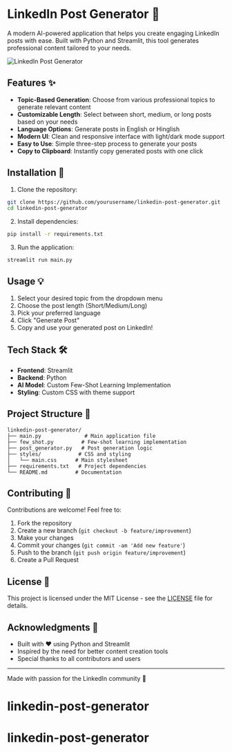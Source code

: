 # LinkedIn Post Generator 📝

A modern AI-powered application that helps you create engaging LinkedIn posts with ease. Built with Python and Streamlit, this tool generates professional content tailored to your needs.

![LinkedIn Post Generator](screenshot.png)

## Features ✨

- **Topic-Based Generation**: Choose from various professional topics to generate relevant content
- **Customizable Length**: Select between short, medium, or long posts based on your needs
- **Language Options**: Generate posts in English or Hinglish
- **Modern UI**: Clean and responsive interface with light/dark mode support
- **Easy to Use**: Simple three-step process to generate your posts
- **Copy to Clipboard**: Instantly copy generated posts with one click

## Installation 🚀

1. Clone the repository:
```bash
git clone https://github.com/yourusername/linkedin-post-generator.git
cd linkedin-post-generator
```

2. Install dependencies:
```bash
pip install -r requirements.txt
```

3. Run the application:
```bash
streamlit run main.py
```

## Usage 💡

1. Select your desired topic from the dropdown menu
2. Choose the post length (Short/Medium/Long)
3. Pick your preferred language
4. Click "Generate Post"
5. Copy and use your generated post on LinkedIn!

## Tech Stack 🛠️

- **Frontend**: Streamlit
- **Backend**: Python
- **AI Model**: Custom Few-Shot Learning Implementation
- **Styling**: Custom CSS with theme support

## Project Structure 📁

```
linkedin-post-generator/
├── main.py              # Main application file
├── few_shot.py         # Few-shot learning implementation
├── post_generator.py   # Post generation logic
├── styles/            # CSS and styling
│   └── main.css      # Main stylesheet
├── requirements.txt   # Project dependencies
└── README.md         # Documentation
```

## Contributing 🤝

Contributions are welcome! Feel free to:

1. Fork the repository
2. Create a new branch (`git checkout -b feature/improvement`)
3. Make your changes
4. Commit your changes (`git commit -am 'Add new feature'`)
5. Push to the branch (`git push origin feature/improvement`)
6. Create a Pull Request

## License 📄

This project is licensed under the MIT License - see the [LICENSE](LICENSE) file for details.

## Acknowledgments 🙏

- Built with ❤️ using Python and Streamlit
- Inspired by the need for better content creation tools
- Special thanks to all contributors and users

---

Made with passion for the LinkedIn community 🌟
# linkedin-post-generator
# linkedin-post-generator
